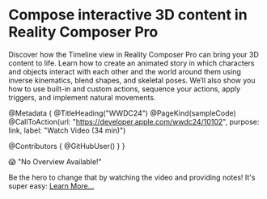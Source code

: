 # Compose interactive 3D content in Reality Composer Pro

Discover how the Timeline view in Reality Composer Pro can bring your 3D content to life. Learn how to create an animated story in which characters and objects interact with each other and the world around them using inverse kinematics, blend shapes, and skeletal poses. We’ll also show you how to use built-in and custom actions, sequence your actions, apply triggers, and implement natural movements.

@Metadata {
   @TitleHeading("WWDC24")
   @PageKind(sampleCode)
   @CallToAction(url: "https://developer.apple.com/wwdc24/10102", purpose: link, label: "Watch Video (34 min)")

   @Contributors {
      @GitHubUser(<replace this with your GitHub handle>)
   }
}

😱 "No Overview Available!"

Be the hero to change that by watching the video and providing notes! It's super easy:
 [Learn More…](https://wwdcnotes.github.io/WWDCNotes/documentation/wwdcnotes/contributing)
